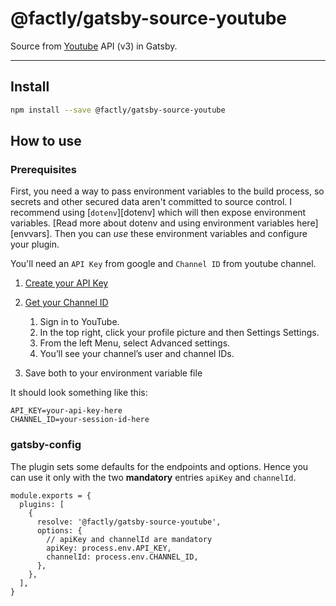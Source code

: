 # @factly/gatsby-source-youtube

Source from [Youtube](https://developers.google.com/youtube/v3/getting-started) API (v3) in Gatsby.

---

## Install

```bash
npm install --save @factly/gatsby-source-youtube
```

## How to use

### Prerequisites

First, you need a way to pass environment variables to the build process, so secrets and other secured data aren't committed to source control. I recommend using [`dotenv`][dotenv] which will then expose environment variables. [Read more about dotenv and using environment variables here][envvars]. Then you can _use_ these environment variables and configure your plugin.

You'll need an `API Key` from google and `Channel ID` from youtube channel.

1. [Create your API Key](https://developers.google.com/youtube/v3/getting-started)
2. [Get your Channel ID](https://youtube.com)

   1. Sign in to YouTube.
   2. In the top right, click your profile picture and then Settings Settings.
   3. From the left Menu, select Advanced settings.
   4. You’ll see your channel’s user and channel IDs.

3. Save both to your environment variable file

It should look something like this:

```
API_KEY=your-api-key-here
CHANNEL_ID=your-session-id-here
```

### gatsby-config

The plugin sets some defaults for the endpoints and options. Hence you can use it only with the two **mandatory** entries `apiKey` and `channelId`.

```JS
module.exports = {
  plugins: [
    {
      resolve: '@factly/gatsby-source-youtube',
      options: {
        // apiKey and channelId are mandatory
        apiKey: process.env.API_KEY,
        channelId: process.env.CHANNEL_ID,
      },
    },
  ],
}
```
